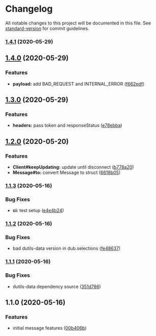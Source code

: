# Changelog

All notable changes to this project will be documented in this file. See [standard-version](https://github.com/conventional-changelog/standard-version) for commit guidelines.

### [1.4.1](https://github.com/d-utils/message/compare/v1.4.0...v1.4.1) (2020-05-29)

## [1.4.0](https://github.com/d-utils/message/compare/v1.3.0...v1.4.0) (2020-05-29)


### Features

* **payload:** add BAD_REQUEST and INTERNAL_ERROR ([f662edf](https://github.com/d-utils/message/commit/f662edfb137ac096ee38bd03dbfb00ed2b02cc0a))

## [1.3.0](https://github.com/d-utils/message/compare/v1.2.0...v1.3.0) (2020-05-29)


### Features

* **headers:** pass token and responseStatus ([e78ebba](https://github.com/d-utils/message/commit/e78ebba053134aed416b2fc12f83003679d95d62))

## [1.2.0](https://github.com/d-utils/message/compare/v1.1.3...v1.2.0) (2020-05-20)


### Features

* **Client#keepUpdating:** update until disconnect ([b778a20](https://github.com/d-utils/message/commit/b778a20a69bff2e33ab0c643e3584a5461fc6dbb))
* **Message#to:** convert Message to struct ([6618b05](https://github.com/d-utils/message/commit/6618b055b348d5465004fe93e0ea04407d6a3fae))

### [1.1.3](https://github.com/d-utils/message/compare/v1.1.2...v1.1.3) (2020-05-16)


### Bug Fixes

* **ci:** test setup ([e4e4b24](https://github.com/d-utils/message/commit/e4e4b24a1e5183a547f0c7d2e29e52300154ee5a))

### [1.1.2](https://github.com/d-utils/message/compare/v1.1.1...v1.1.2) (2020-05-16)


### Bug Fixes

* bad dutils-data version in dub.selections ([fe48637](https://github.com/d-utils/message/commit/fe4863766e18c952cd8b97f8d6dc29efac5c0874))

### [1.1.1](https://github.com/d-utils/message/compare/v1.1.0...v1.1.1) (2020-05-16)


### Bug Fixes

* dutils-data dependency source ([351d786](https://github.com/d-utils/message/commit/351d786407579203c9d4db0ce0430ce80cd703a4))

## 1.1.0 (2020-05-16)


### Features

* initial message features ([00b406b](https://github.com/d-utils/message/commit/00b406bdf9f0dafebe8e84aabc9db738230dd507))
